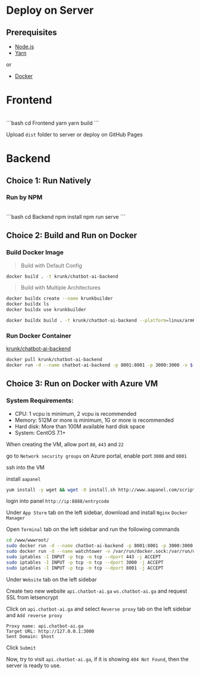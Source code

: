 # Deploy on Server

## Prerequisites

- [Node.js](https://nodejs.org/en/)
- [Yarn](https://yarnpkg.com/en/)

or

- [Docker](https://www.docker.com/)

# Frontend

<br>

<code-group>
<code-block title="YARN">
```bash
cd Frontend
yarn
yarn build
```
</code-block>
</code-group>

Upload `dist` folder to server or deploy on GitHub Pages



# Backend

## Choice 1: Run Natively

### Run by NPM

<br>

<code-group>
<code-block title="NPM">
```bash
cd Backend
npm install
npm run serve
```
</code-block>
</code-group>


## Choice 2: Build and Run on Docker

### Build Docker Image

> Build with Default Config

```bash
docker build . -t krunk/chatbot-ai-backend
```

> Build with Multiple Architectures

```bash
docker buildx create --name krunkbuilder
docker buildx ls
docker buildx use krunkbuilder
```

```bash
docker buildx build . -t krunk/chatbot-ai-backend --platform=linux/arm64,linux/amd64 --push
```

### Run Docker Container

[krunk/chatbot-ai-backend](https://hub.docker.com/r/krunk/chatbot-ai-backend)

```bash
docker pull krunk/chatbot-ai-backend
docker run -d --name chatbot-ai-backend -p 8001:8001 -p 3000:3000 -v $(pwd)/chatbot-ai-backend/data:/usr/src/app/data krunk/chatbot-ai-backend
```

## Choice 3: Run on Docker with Azure VM

### System Requirements:
- CPU: 1 vcpu is minimum, 2 vcpu is recommended
- Memory: 512M or more is minimum, 1G or more is recommended
- Hard disk: More than 100M available hard disk space
- System: CentOS 7.1+

When creating the VM, allow port `80`, `443` and `22`

go to `Network security groups` on Azure portal, enable port `3000` and `8001`

ssh into the VM

install `aapanel`

```bash
yum install -y wget && wget -O install.sh http://www.aapanel.com/script/install_6.0_en.sh && bash install.sh forum
```

login into panel `http://ip:8888/entrycode`

Under `App Store` tab on the left sidebar, download and install `Nginx` `Docker Manager`

Open `Terminal` tab on the left sidebar and run the following commands

```bash
cd /www/wwwroot/
sudo docker run -d --name chatbot-ai-backend -p 8001:8001 -p 3000:3000 -v $(pwd)/chatbot-ai-backend/data:/usr/src/app/data krunk/chatbot-ai-backend
sudo docker run -d --name watchtower -v /var/run/docker.sock:/var/run/docker.sock containrrr/watchtower -i 60
sudo iptables -I INPUT -p tcp -m tcp --dport 443 -j ACCEPT
sudo iptables -I INPUT -p tcp -m tcp --dport 3000 -j ACCEPT
sudo iptables -I INPUT -p tcp -m tcp --dport 8001 -j ACCEPT
```

Under `Website` tab on the left sidebar

Create two new website `api.chatbot-ai.ga` `ws.chatbot-ai.ga` and request SSL from letsencrypt

Click on `api.chatbot-ai.ga` and select `Reverse proxy` tab on the left sidebar and `Add reverse proxy`

```
Proxy name: api.chatbot-ai.ga
Target URL: http://127.0.0.1:3000
Sent Domain: $host
```

Click `Submit`

Now, try to visit `api.chatbot-ai.ga`, if it is showing `404 Not Found`, then the server is ready to use.

